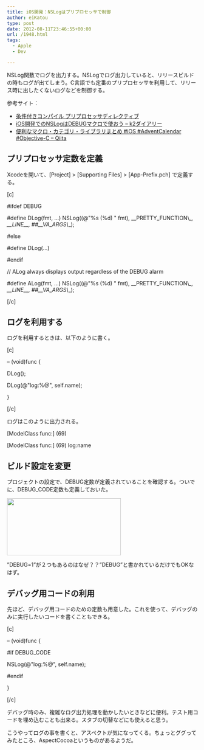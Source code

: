```yaml
---
title: iOS開発：NSLogはプリプロセッサで制御
author: eiKatou
type: post
date: 2012-08-11T23:46:55+00:00
url: /1948.html
tags:
  - Apple
  - Dev

---
```

NSLog関数でログを出力する。NSLogでログ出力していると、リリースビルドの時もログが出てしまう。C言語でも定番のプリプロセッサを利用して、リリース時に出したくないログなどを制御する。

参考サイト：

  * [条件付きコンパイル プリプロセッサディレクティブ][1]
  * [iOS開発でのNSLogはDEBUGマクロで使おう &#8211; k2ダイアリー][2]
  * [便利なマクロ・カテゴリ・ライブラリまとめ #iOS #AdventCalendar #Objective-C &#8211; Qiita][3]

<!--more-->

## プリプロセッサ定数を定義

Xcodeを開いて、[Project] > [Supporting Files] > [App-Prefix.pch] で定義する。
  
[c]
  
#ifdef DEBUG
  
#define DLog(fmt, &#8230;) NSLog((@"%s (%d) " fmt), \_\_PRETTY\_FUNCTION\\_\_, \_\_LINE\_\_, ##\_\_VA\_ARGS\\_\_);
  
#else
  
#define DLog(&#8230;)
  
#endif

// ALog always displays output regardless of the DEBUG alarm
  
#define ALog(fmt, &#8230;) NSLog((@"%s (%d) " fmt), \_\_PRETTY\_FUNCTION\\_\_, \_\_LINE\_\_, ##\_\_VA\_ARGS\\_\_);
  
[/c] 

## ログを利用する

ログを利用するときは、以下のように書く。
  
[c]
  
&#8211; (void)func {
      
DLog();
      
DLog(@"log:%@", self.name);
  
}
  
[/c] 

ログはこのように出力される。
  
\[ModelClass func:\] (69)
  
\[ModelClass func:\] (69) log:name 

## ビルド設定を変更

プロジェクトの設定で、DEBUG定数が定義されていることを確認する。ついでに、DEBUG_CODE定数も定義しておいた。
  
[<img src="http://eikatou.net/blog/wp-content/uploads/2012/08/debug-300x150.jpg" alt="" title="xcode_debug_build" width="300" height="150" class="alignnone size-medium wp-image-1949" srcset="/uploads/2012/08/debug-300x150.jpg 300w, /uploads/2012/08/debug-500x250.jpg 500w, /uploads/2012/08/debug.jpg 800w" sizes="(max-width: 300px) 100vw, 300px" />][4]
  
”DEBUG=1”が２つもあるのはなぜ？？”DEBUG”と書かれているだけでもOKなはず。 

## デバッグ用コードの利用

先ほど、デバッグ用コードのための定数も用意した。これを使って、デバッグのみに実行したいコードを書くこともできる。
  
[c]
  
&#8211; (void)func {

#if DEBUG_CODE
      
NSLog(@"log:%@", self.name);
  
#endif

}
  
[/c]
  
デバッグ時のみ、複雑なログ出力処理を動かしたいときなどに便利。テスト用コードを埋め込むことも出来る。スタブの切替などにも使えると思う。 

こうやってログの事を書くと、アスペクトが気になってくる。ちょっとググってみたところ、AspectCocoaというものがあるようだ。

 [1]: http://note.sicafe.net/XCode/html/defineCoding.html#definesetting
 [2]: http://d.hatena.ne.jp/k2_k_hei/20120511/1336750473
 [3]: http://qiita.com/items/d21ebf23d947590beef2
 [4]: http://eikatou.net/blog/wp-content/uploads/2012/08/debug.jpg
